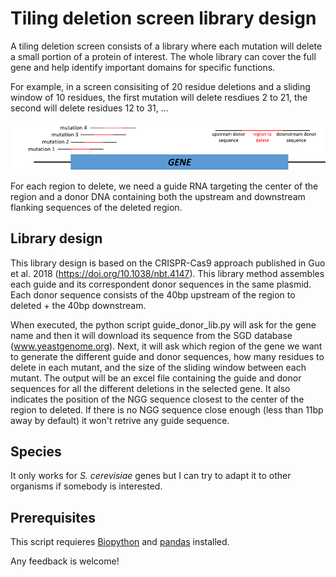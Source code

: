 # Tiling deletion screen library design

A tiling deletion screen consists of a library where each mutation will delete a small portion of a protein of interest. The whole library can cover the full gene and help identify important domains for specific functions.

For example, in a screen consisiting of 20 residue deletions and a sliding window of 10 residues, the first mutation will delete resdiues 2 to 21, the second will delete residues 12 to 31, ...

![Tiling deletion drawing](https://github.com/aserracardona/CRISPR-scripts/blob/master/tiling_deletion_screen/tiling_del.png)

For each region to delete, we need a guide RNA targeting the center of the region and a donor DNA containing both the upstream and downstream flanking sequences of the deleted region. 

## Library design
This library design is based on the CRISPR-Cas9 approach published in Guo et al. 2018 (https://doi.org/10.1038/nbt.4147). This library method assembles each guide and its correspondent donor sequences in the same plasmid. Each donor sequence consists of the 40bp upstream of the region to deleted + the 40bp downstream. 

When executed, the python script guide_donor_lib.py will ask for the gene name and then it will download its sequence from the SGD database (www.yeastgenome.org). Next, it will ask which region of the gene we want to generate the different guide and donor sequences, how many residues to delete in each mutant, and the size of the sliding window between each mutant. 
The output will be an excel file containing the guide and donor sequences for all the different deletions in the selected gene. It also indicates the position of the NGG sequence closest to the center of the region to deleted. If there is no NGG sequence close enough (less than 11bp away by default) it won't retrive any guide sequence.

## Species
It only works for *S. cerevisiae* genes but I can try to adapt it to other organisms if somebody is interested. 

## Prerequisites
This script requieres [Biopython](https://biopython.org/) and [pandas](https://pandas.pydata.org/) installed. 

Any feedback is welcome!
